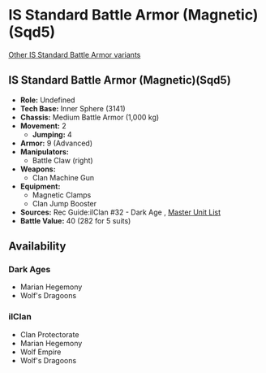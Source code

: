 # IS Standard Battle Armor (Magnetic)(Sqd5) 

[Other IS Standard Battle Armor variants](../is_standard_battle_armor.md) 

## IS Standard Battle Armor (Magnetic)(Sqd5) 

- **Role:** Undefined 
- **Tech Base:** Inner Sphere (3141) 
- **Chassis:** Medium Battle Armor (1,000 kg) 
- **Movement:** 2 
  - **Jumping:** 4 
- **Armor:** 9 (Advanced) 
- **Manipulators:** 
  - Battle Claw (right) 
- **Weapons:** 
  - Clan Machine Gun 
- **Equipment:** 
  - Magnetic Clamps 
  - Clan Jump Booster 
- **Sources:** Rec Guide:ilClan #32 - Dark Age , [Master Unit List](http://masterunitlist.info/Unit/Details/9468) 
- **Battle Value:** 40 (282 for 5 suits) 

## Availability 

### Dark Ages 

- Marian Hegemony 
- Wolf's Dragoons 

### ilClan 

- Clan Protectorate 
- Marian Hegemony 
- Wolf Empire 
- Wolf's Dragoons 

